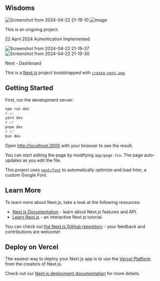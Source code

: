## Wisdoms

![Screenshot from 2024-04-22 21-19-10](https://github.com/sidhant19/Wisdoms---Billed-Calls/assets/101086027/e1778b11-7497-4469-9153-d06fab467945)
![image](https://github.com/sidhant19/Wisdoms---Billed-Calls/assets/101086027/6ceb3360-1553-4f6a-9bf2-b9551481d67b)


This is an ongoing project. 

22 April 2024 Auhentication Implemented.

![Screenshot from 2024-04-22 21-19-37](https://github.com/sidhant19/Wisdoms---Billed-Calls/assets/101086027/4ed87673-9e10-4862-b392-11b256f69895)
![Screenshot from 2024-04-22 21-19-30](https://github.com/sidhant19/Wisdoms---Billed-Calls/assets/101086027/34046614-479e-45f2-9def-b7549e5714db)


Next - Dashboard






This is a [Next.js](https://nextjs.org/) project bootstrapped with [`create-next-app`](https://github.com/vercel/next.js/tree/canary/packages/create-next-app).

## Getting Started

First, run the development server:

```bash
npm run dev
# or
yarn dev
# or
pnpm dev
# or
bun dev
```

Open [http://localhost:3000](http://localhost:3000) with your browser to see the result.

You can start editing the page by modifying `app/page.tsx`. The page auto-updates as you edit the file.

This project uses [`next/font`](https://nextjs.org/docs/basic-features/font-optimization) to automatically optimize and load Inter, a custom Google Font.

## Learn More

To learn more about Next.js, take a look at the following resources:

- [Next.js Documentation](https://nextjs.org/docs) - learn about Next.js features and API.
- [Learn Next.js](https://nextjs.org/learn) - an interactive Next.js tutorial.

You can check out [the Next.js GitHub repository](https://github.com/vercel/next.js/) - your feedback and contributions are welcome!

## Deploy on Vercel

The easiest way to deploy your Next.js app is to use the [Vercel Platform](https://vercel.com/new?utm_medium=default-template&filter=next.js&utm_source=create-next-app&utm_campaign=create-next-app-readme) from the creators of Next.js.

Check out our [Next.js deployment documentation](https://nextjs.org/docs/deployment) for more details.
